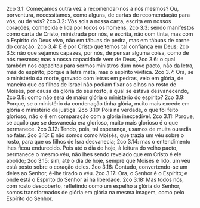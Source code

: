 2co 3.1: Começamos outra vez a recomendar-nos a nós mesmos? Ou, porventura, necessitamos, como alguns, de cartas de recomendação para vós, ou de vós?
2co 3.2: Vós sois a nossa carta, escrita em nossos corações, conhecida e lida por todos os homens,
2co 3.3: sendo manifestos como carta de Cristo, ministrada por nós, e escrita, não com tinta, mas com o Espírito do Deus vivo, não em tábuas de pedra, mas em tábuas de carne do coração.
2co 3.4: E é por Cristo que temos tal confiança em Deus;
2co 3.5: não que sejamos capazes, por nós, de pensar alguma coisa, como de nós mesmos; mas a nossa capacidade vem de Deus,
2co 3.6: o qual também nos capacitou para sermos ministros dum novo pacto, não da letra, mas do espírito; porque a letra mata, mas o espírito vivifica.
2co 3.7: Ora, se o ministério da morte, gravado com letras em pedras, veio em glória, de maneira que os filhos de Israel não podiam fixar os olhos no rosto de Moisés, por causa da glória do seu rosto, a qual se estava desvanecendo,
2co 3.8: como não será de maior glória o ministério do espírito?
2co 3.9: Porque, se o ministério da condenação tinha glória, muito mais excede em glória o ministério da justiça.
2co 3.10: Pois na verdade, o que foi feito glorioso, não o é em comparação com a glória inexcedível.
2co 3.11: Porque, se aquilo que se desvanecia era glorioso, muito mais glorioso é o que permanece.
2co 3.12: Tendo, pois, tal esperança, usamos de muita ousadia no falar.
2co 3.13: E não somos como Moisés, que trazia um véu sobre o rosto, para que os filhos de Isra desvanecia;
2co 3.14: mas o entendimento lhes ficou endurecido. Pois até o dia de hoje, à leitura do velho pacto, permanece o mesmo véu, não lhes sendo revelado que em Cristo é ele abolido;
2co 3.15: sim, até o dia de hoje, sempre que Moisés é lido, um véu está posto sobre o coração deles.
2co 3.16: Contudo, convertendo-se um deles ao Senhor, é-lhe tirado o véu.
2co 3.17: Ora, o Senhor é o Espírito; e onde está o Espírito do Senhor aí há liberdade.
2co 3.18: Mas todos nós, com rosto descoberto, refletindo como um espelho a glória do Senhor, somos transformados de glória em glória na mesma imagem, como pelo Espírito do Senhor.
